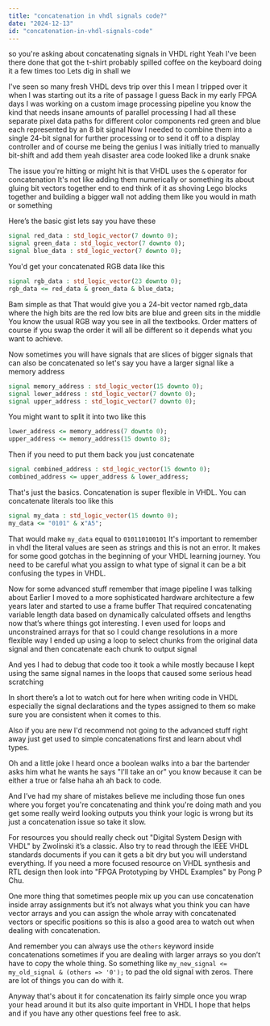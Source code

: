 ```yaml
---
title: "concatenation in vhdl signals code?"
date: "2024-12-13"
id: "concatenation-in-vhdl-signals-code"
---
```


 so you're asking about concatenating signals in VHDL right Yeah I've been there done that got the t-shirt probably spilled coffee on the keyboard doing it a few times too Lets dig in shall we

I've seen so many fresh VHDL devs trip over this I mean I tripped over it when I was starting out its a rite of passage I guess Back in my early FPGA days I was working on a custom image processing pipeline you know the kind that needs insane amounts of parallel processing I had all these separate pixel data paths for different color components red green and blue each represented by an 8 bit signal Now I needed to combine them into a single 24-bit signal for further processing or to send it off to a display controller and of course me being the genius I was initially tried to manually bit-shift and add them yeah disaster area code looked like a drunk snake

The issue you're hitting or might hit is that VHDL uses the `&` operator for concatenation It's not like adding them numerically or something its about gluing bit vectors together end to end think of it as shoving Lego blocks together and building a bigger wall not adding them like you would in math or something

Here’s the basic gist lets say you have these

```vhdl
signal red_data : std_logic_vector(7 downto 0);
signal green_data : std_logic_vector(7 downto 0);
signal blue_data : std_logic_vector(7 downto 0);
```

You'd get your concatenated RGB data like this

```vhdl
signal rgb_data : std_logic_vector(23 downto 0);
rgb_data <= red_data & green_data & blue_data;
```

Bam simple as that That would give you a 24-bit vector named rgb_data where the high bits are the red low bits are blue and green sits in the middle You know the usual RGB way you see in all the textbooks. Order matters of course if you swap the order it will all be different so it depends what you want to achieve.

Now sometimes you will have signals that are slices of bigger signals that can also be concatenated so let's say you have a larger signal like a memory address

```vhdl
signal memory_address : std_logic_vector(15 downto 0);
signal lower_address : std_logic_vector(7 downto 0);
signal upper_address : std_logic_vector(7 downto 0);
```

You might want to split it into two like this

```vhdl
lower_address <= memory_address(7 downto 0);
upper_address <= memory_address(15 downto 8);
```

Then if you need to put them back you just concatenate

```vhdl
signal combined_address : std_logic_vector(15 downto 0);
combined_address <= upper_address & lower_address;
```

That's just the basics. Concatenation is super flexible in VHDL. You can concatenate literals too like this

```vhdl
signal my_data : std_logic_vector(15 downto 0);
my_data <= "0101" & x"A5";
```

That would make `my_data` equal to `010110100101` It's important to remember in vhdl the literal values are seen as strings and this is not an error. It makes for some good gotchas in the beginning of your VHDL learning journey. You need to be careful what you assign to what type of signal it can be a bit confusing the types in VHDL.

Now for some advanced stuff remember that image pipeline I was talking about Earlier I moved to a more sophisticated hardware architecture a few years later and started to use a frame buffer That required concatenating variable length data based on dynamically calculated offsets and lengths now that’s where things got interesting. I even used for loops and unconstrained arrays for that so I could change resolutions in a more flexible way I ended up using a loop to select chunks from the original data signal and then concatenate each chunk to output signal

And yes I had to debug that code too it took a while mostly because I kept using the same signal names in the loops that caused some serious head scratching

In short there’s a lot to watch out for here when writing code in VHDL especially the signal declarations and the types assigned to them so make sure you are consistent when it comes to this.

Also if you are new I'd recommend not going to the advanced stuff right away just get used to simple concatenations first and learn about vhdl types.

Oh and a little joke I heard once a boolean walks into a bar the bartender asks him what he wants he says "I'll take an or" you know because it can be either a true or false haha ah ah back to code.

And I’ve had my share of mistakes believe me including those fun ones where you forget you're concatenating and think you're doing math and you get some really weird looking outputs you think your logic is wrong but its just a concatenation issue so take it slow.

For resources you should really check out "Digital System Design with VHDL" by Zwolinski it’s a classic. Also try to read through the IEEE VHDL standards documents if you can it gets a bit dry but you will understand everything. If you need a more focused resource on VHDL synthesis and RTL design then look into "FPGA Prototyping by VHDL Examples" by Pong P Chu.

One more thing that sometimes people mix up you can use concatenation inside array assignments but it’s not always what you think you can have vector arrays and you can assign the whole array with concatenated vectors or specific positions so this is also a good area to watch out when dealing with concatenation.

And remember you can always use the `others` keyword inside concatenations sometimes if you are dealing with larger arrays so you don’t have to copy the whole thing. So something like `my_new_signal <= my_old_signal & (others => '0');` to pad the old signal with zeros. There are lot of things you can do with it.

Anyway that's about it for concatenation its fairly simple once you wrap your head around it but its also quite important in VHDL I hope that helps and if you have any other questions feel free to ask.
